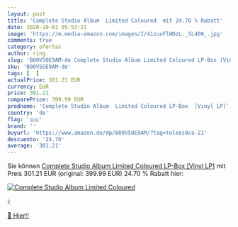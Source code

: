 ```yaml
---
layout: post
title: 'Complete Studio Album  Limited Coloured  mit 24.70 % Rabatt'
date: 2020-10-01 05:53:21
image: 'https://m.media-amazon.com/images/I/41zuuFlWDzL._SL400_.jpg'
comments: true
category: ofertas
author: ring
slug: 'B00V5OE9AM-de Complete Studio Album Limited Coloured LP-Box [Vinyl LP]'
sku: 'B00V5OE9AM-de'
tags: [  ]
actualPrice: 301.21 EUR
currency: EUR
price: 301.21
comparePrice: 399.99 EUR
prodname: 'Complete Studio Album  Limited Coloured LP-Box  [Vinyl LP]'
country: 'de'
flag: '🇩🇪'
brand: ''
buyurl: 'https://www.amazon.de/dp/B00V5OE9AM/?tag=tolees0ca-21'
descuento: '24.70'
average: '301.21'
---
```


Sie können [Complete Studio Album  Limited Coloured LP-Box  [Vinyl LP]](https://www.amazon.de/dp/B00V5OE9AM/?tag=tolees0ca-21) mit Preis 301.21 EUR (original: 399.99 EUR) 24.70 % Rabatt hier:

[![Complete Studio Album  Limited Coloured ](https://m.media-amazon.com/images/I/41zuuFlWDzL._SL400_.jpg)](https://www.amazon.de/dp/B00V5OE9AM/?tag=tolees0ca-21)

ℹ️:


[🛒 Hier!!](https://www.amazon.de/dp/B00V5OE9AM/?tag=tolees0ca-21)
